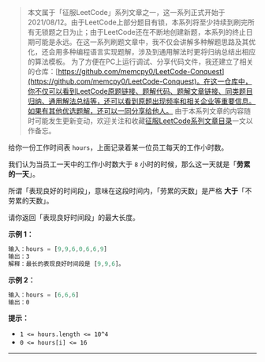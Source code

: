 > 本文属于「征服LeetCode」系列文章之一，这一系列正式开始于2021/08/12。由于LeetCode上部分题目有锁，本系列将至少持续到刷完所有无锁题之日为止；由于LeetCode还在不断地创建新题，本系列的终止日期可能是永远。在这一系列刷题文章中，我不仅会讲解多种解题思路及其优化，还会用多种编程语言实现题解，涉及到通用解法时更将归纳总结出相应的算法模板。
> <b></b>
> 为了方便在PC上运行调试、分享代码文件，我还建立了相关的仓库：[https://github.com/memcpy0/LeetCode-Conquest](https://github.com/memcpy0/LeetCode-Conquest)。在这一仓库中，你不仅可以看到LeetCode原题链接、题解代码、题解文章链接、同类题目归纳、通用解法总结等，还可以看到原题出现频率和相关企业等重要信息。如果有其他优选题解，还可以一同分享给他人。
> <b></b>
> 由于本系列文章的内容随时可能发生更新变动，欢迎关注和收藏[征服LeetCode系列文章目录](https://memcpy0.blog.csdn.net/article/details/119656559)一文以作备忘。

给你一份工作时间表 `hours`，上面记录着某一位员工每天的工作小时数。

我们认为当员工一天中的工作小时数大于 `8` 小时的时候，那么这一天就是「**劳累的一天**」。

所谓「表现良好的时间段」，意味在这段时间内，「劳累的天数」是严格 **大于**「不劳累的天数」。

请你返回「表现良好时间段」的最大长度。

**示例 1：**
```js
输入：hours = [9,9,6,0,6,6,9]
输出：3
解释：最长的表现良好时间段是 [9,9,6]。
```
**示例 2：**
```js
输入：hours = [6,6,6]
输出：0
```
**提示：**
- `1 <= hours.length <= 10^4`
- `0 <= hours[i] <= 16`

---
